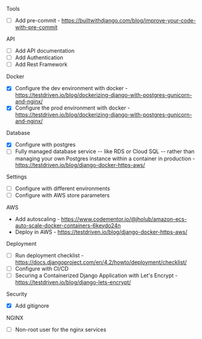 Tools
- [ ] Add pre-commit - https://builtwithdjango.com/blog/improve-your-code-with-pre-commit

API
- [ ] Add API documentation
- [ ] Add Authentication
- [ ] Add Rest Framework

Docker
- [x] Configure the dev environment with docker - https://testdriven.io/blog/dockerizing-django-with-postgres-gunicorn-and-nginx/
- [x] Configure the prod environment with docker - https://testdriven.io/blog/dockerizing-django-with-postgres-gunicorn-and-nginx/

Database
- [x] Configure with postgres
- [ ] Fully managed database service -- like RDS or Cloud SQL -- rather than managing your own Postgres instance within a container in production - https://testdriven.io/blog/django-docker-https-aws/

Settings
- [ ] Configure with different environments
- [ ] Configure with AWS store parameters

AWS
- Add autoscaling - https://www.codementor.io/@jholub/amazon-ecs-auto-scale-docker-containers-6keydo24n
- Deploy in AWS - https://testdriven.io/blog/django-docker-https-aws/

Deployment
- [ ] Run deployment checklist - https://docs.djangoproject.com/en/4.2/howto/deployment/checklist/
- [ ] Configure with CI/CD
- [ ] Securing a Containerized Django Application with Let's Encrypt - https://testdriven.io/blog/django-lets-encrypt/

Security
- [x] Add gitignore

NGINX
- [ ] Non-root user for the nginx services
